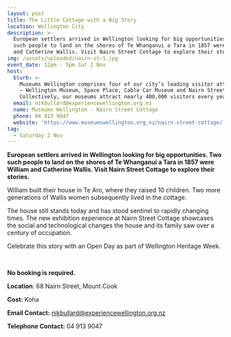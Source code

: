 ```yaml
---
layout: post
title: The Little Cottage with a Big Story
location: Wellington City
description: >-
  European settlers arrived in Wellington looking for big opportunities. Two
  such people to land on the shores of Te Whanganui a Tara in 1857 were William
  and Catherine Wallis. Visit Nairn Street Cottage to explore their stories.
img: /assets/uploaded/nairn-st-1.jpg
event_date: 12pm - 5pm Sat 2 Nov
host:
  blurb: >-
    Museums Wellington comprises four of our city’s leading visitor attractions
    – Wellington Museum, Space Place, Cable Car Museum and Nairn Street Cottage.
    Collectively, our museums attract nearly 400,000 visitors every year.
  email: nikbullard@experiencewellington.org.nz
  name: Museums Wellington - Nairn Street Cottage
  phone: 04 913 9047
  website: 'https://www.museumswellington.org.nz/nairn-street-cottage/'
tag:
  - Saturday 2 Nov
---
```

**European settlers arrived in Wellington looking for big opportunities. Two such people to land on the shores of Te Whanganui a Tara in 1857 were William and Catherine Wallis. Visit Nairn Street Cottage to explore their stories.** 

William built their house in Te Aro, where they raised 10 children. Two more generations of Wallis women subsequently lived in the cottage. 

The house still stands today and has stood sentinel to rapidly changing times. The new exhibition experience at Nairn Street Cottage showcases the social and technological changes the house and its family saw over a century of occupation.

Celebrate this story with an Open Day as part of Wellington Heritage Week.

<br>

**No booking is required.** 

**Location**: 68 Nairn Street, Mount Cook

**Cost:** Koha

**Email Contact:** nikbullard@experiencewellington.org.nz

**Telephone Contact:** 04 913 9047
